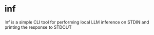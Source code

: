 # inf
Inf is a simple CLI tool for performing local LLM inference on STDIN and printing the response to STDOUT
